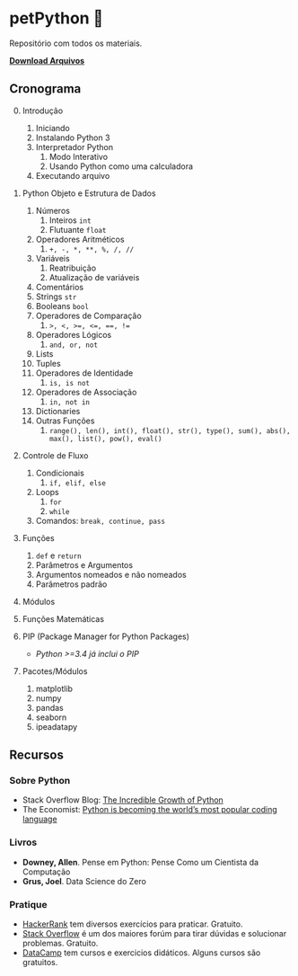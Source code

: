 # petPython 🐍️

Repositório com todos os materiais.

[**Download Arquivos**](https://github.com/pedrocastroo/petPython/archive/master.zip)

## Cronograma

0) Introdução
   1) Iniciando
   2) Instalando Python 3
   3) Interpretador Python
      1) Modo Interativo
      2) Usando Python como uma calculadora
   4) Executando arquivo

1) Python Objeto e Estrutura de Dados
   1) Números
      1) Inteiros `int`
      2) Flutuante `float`
   2) Operadores Aritméticos
      1) `+, -, *, **, %, /, //`
   3) Variáveis
      1) Reatribuição
      2) Atualização de variáveis
   4) Comentários
   5) Strings `str`
   6) Booleans `bool`
   7) Operadores de Comparação
      1) `>, <, >=, <=, ==, !=`
   8)  Operadores Lógicos
       1)  `and, or, not`
   9)  Lists
   10) Tuples
   11) Operadores de Identidade
       1)  `is, is not`
   12) Operadores de Associação
       1)  `in, not in`
   13) Dictionaries
   14) Outras Funções
       1) `range(), len(), int(), float(), str(), type(), sum(), abs(), max(), list(), pow(), eval()`
2) Controle de Fluxo
   1) Condicionais
      1) `if, elif, else`
   2) Loops
      1) `for`
      2) `while`
   3) Comandos: `break, continue, pass`
3) Funções
   1) `def` e `return`
   2) Parâmetros e Argumentos
   3) Argumentos nomeados e não nomeados
   4) Parâmetros padrão
4) Módulos
5) Funções Matemáticas
6) PIP (Package Manager for Python Packages)
   * *Python >=3.4 já inclui o PIP*
7) Pacotes/Módulos
   1) matplotlib
   2) numpy
   3) pandas
   4) seaborn
   5) ipeadatapy

## Recursos

### Sobre Python

* Stack Overflow Blog: [The Incredible Growth of Python](https://stackoverflow.blog/2017/09/06/incredible-growth-python/)
* The Economist: [Python is becoming the world’s most popular coding language](https://www.economist.com/graphic-detail/2018/07/26/python-is-becoming-the-worlds-most-popular-coding-language)

### Livros

* __Downey, Allen__. Pense em Python: Pense Como um Cientista da Computação
* __Grus, Joel__. Data Science do Zero

### Pratique

* [HackerRank](https://www.hackerrank.com/) tem diversos exercícios para praticar. Gratuito.
* [Stack Overflow](https://stackoverflow.com/questions/tagged/python) é um dos maiores forúm para tirar dúvidas e solucionar problemas. Gratuito.
* [DataCamp](https://datacamp.com/) tem cursos e exercicios didáticos. Alguns cursos são gratuitos.